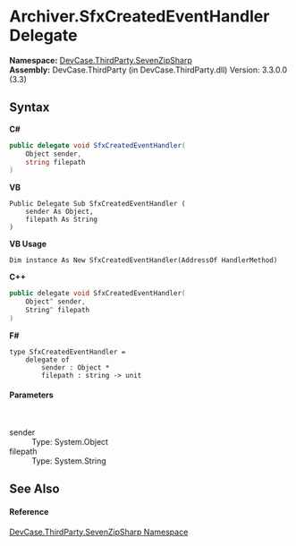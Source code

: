 # Archiver.SfxCreatedEventHandler Delegate
 

**Namespace:**&nbsp;<a href="N_DevCase_ThirdParty_SevenZipSharp">DevCase.ThirdParty.SevenZipSharp</a><br />**Assembly:**&nbsp;DevCase.ThirdParty (in DevCase.ThirdParty.dll) Version: 3.3.0.0 (3.3)

## Syntax

**C#**<br />
``` C#
public delegate void SfxCreatedEventHandler(
	Object sender,
	string filepath
)
```

**VB**<br />
``` VB
Public Delegate Sub SfxCreatedEventHandler ( 
	sender As Object,
	filepath As String
)
```

**VB Usage**<br />
``` VB Usage
Dim instance As New SfxCreatedEventHandler(AddressOf HandlerMethod)
```

**C++**<br />
``` C++
public delegate void SfxCreatedEventHandler(
	Object^ sender, 
	String^ filepath
)
```

**F#**<br />
``` F#
type SfxCreatedEventHandler = 
    delegate of 
        sender : Object * 
        filepath : string -> unit
```


#### Parameters
&nbsp;<dl><dt>sender</dt><dd>Type: System.Object<br /></dd><dt>filepath</dt><dd>Type: System.String<br /></dd></dl>

## See Also


#### Reference
<a href="N_DevCase_ThirdParty_SevenZipSharp">DevCase.ThirdParty.SevenZipSharp Namespace</a><br />